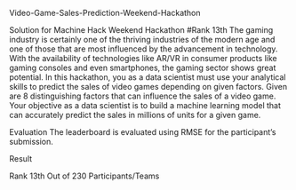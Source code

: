 Video-Game-Sales-Prediction-Weekend-Hackathon


Solution for Machine Hack Weekend Hackathon #Rank 13th
The gaming industry is certainly one of the thriving industries of the modern age and one of those that are most influenced by the advancement in technology. With the availability of technologies like AR/VR in consumer products like gaming consoles and even smartphones, the gaming sector shows great potential. In this hackathon, you as a data scientist must use your analytical skills to predict the sales of video games depending on given factors. Given are 8 distinguishing factors that can influence the sales of a video game. Your objective as a data scientist is to build a machine learning model that can accurately predict the sales in millions of units for a given game.

Evaluation
The leaderboard is evaluated using RMSE for the participant’s submission.

Result

Rank 13th Out of 230 Participants/Teams
 
